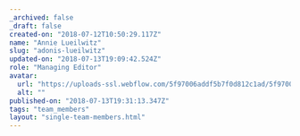 ```yaml
---
_archived: false
_draft: false
created-on: "2018-07-12T10:50:29.117Z"
name: "Annie Lueilwitz"
slug: "adonis-lueilwitz"
updated-on: "2018-07-13T19:09:42.524Z"
role: "Managing Editor"
avatar:
  url: "https://uploads-ssl.webflow.com/5f97006addf5b7f0d812c1ad/5f97006addf5b73f1612c237_3.jpg"
  alt: ""
published-on: "2018-07-13T19:31:13.347Z"
tags: "team_members"
layout: "single-team-members.html"
---
```



